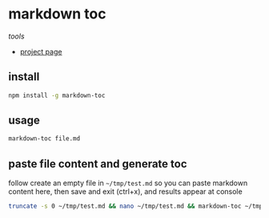 # markdown toc

*tools*

- [project page](https://github.com/jonschlinkert/markdown-toc)

## install

```sh
npm install -g markdown-toc
```

## usage

```sh
markdown-toc file.md
```

## paste file content and generate toc

follow create an empty file in `~/tmp/test.md` so you can paste markdown content here, then save and exit (ctrl+x), and results appear at console

```sh
truncate -s 0 ~/tmp/test.md && nano ~/tmp/test.md && markdown-toc ~/tmp/test.md
```
